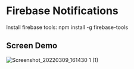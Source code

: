 # Firebase Notifications

Install firebase tools:
npm install -g firebase-tools

## Screen Demo

![Screenshot_20220309_161430 1 (1)](https://user-images.githubusercontent.com/45378000/157537866-272e6358-1d72-48e2-a895-8cdc738c0fc5.png)


